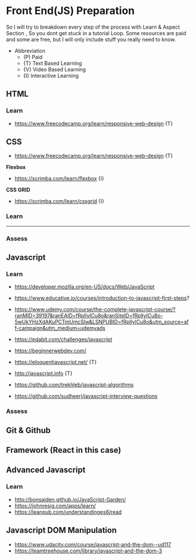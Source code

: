 # Front End(JS) Preparation

So I will try to breakdown every step of the process with  Learn & Aspect Section ,  So you dont get stuck in a tutorial Loop.
Some resources are paid and some are free, but I will only include stuff you really need to know.

- Abbreviation
  - (P) Paid
  - {T} Text Based Learning
  - {V} Video Based Learning
  - {I} Interactive Learning

## HTML

### Learn

- https://www.freecodecamp.org/learn/responsive-web-design {T}

## CSS

- https://www.freecodecamp.org/learn/responsive-web-design {T}

<strong> Flexbox </strong>

- https://scrimba.com/learn/flexbox {I}

<strong> CSS GRID </strong>

- https://scrimba.com/learn/cssgrid {I}


### Learn

<hr />

### Assess

## Javascript

### Learn
 
 

- https://developer.mozilla.org/en-US/docs/Web/JavaScript
- https://www.educative.io/courses/introduction-to-javascript-first-steps?
- https://www.udemy.com/course/the-complete-javascript-course/?ranMID=39197&ranEAID=fRpllyICu8o&ranSiteID=fRpllyICu8o-5wUkYHzXdAKuPCTmUmcSlw&LSNPUBID=fRpllyICu8o&utm_source=aff-campaign&utm_medium=udemyads
- https://edabit.com/challenges/javascript
- https://beginnerwebdev.com/

- https://eloquentjavascript.net/ {T}
- http://javascript.info {T}
- https://github.com/trekhleb/javascript-algorithms
- https://github.com/sudheerj/javascript-interview-questions


### Assess

## Git & Github

## Framework (React in this case)

## Advanced Javascript

### Learn 

- http://bonsaiden.github.io/JavaScript-Garden/
- https://johnresig.com/apps/learn/
- https://leanpub.com/understandinges6/read 

## Javascript DOM Manipulation

- https://www.udacity.com/course/javascript-and-the-dom--ud117
- https://teamtreehouse.com/library/javascript-and-the-dom-3

